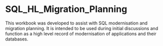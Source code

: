 # SQL_HL_Migration_Planning
This workbook was developed to assist with SQL modernisation and migration planning. It is intended to be used during initial discussions and function as a high level record of modernisation of applications and their databases. 

